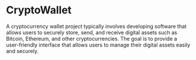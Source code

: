 # CryptoWallet
A cryptocurrency wallet project typically involves developing software that allows users to securely store, send, and receive digital assets such as Bitcoin, Ethereum, and other cryptocurrencies. The goal is to provide a user-friendly interface that allows users to manage their digital assets easily and securely.
